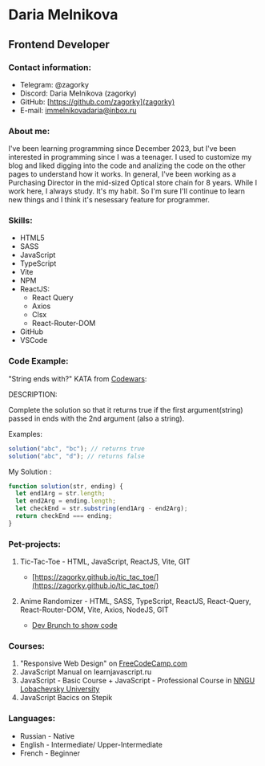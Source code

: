 # Daria Melnikova

## Frontend Developer

### Contact information:

- Telegram: @zagorky
- Discord: Daria Melnikova (zagorky)
- GitHub: [https://github.com/zagorky](zagorky)
- E-mail: immelnikovadaria@inbox.ru

### About me:

I've been learning programming since December 2023, but I've been interested in programming since I was a teenager. I used to customize my blog and liked digging into the code and analizing the code on the other pages to understand how it works.
In general, I've been working as a Purchasing Director in the mid-sized Optical store chain for 8 years. While I work here, I always study. It's my habit. So I'm sure I'll continue to learn new things and I think it's nesessary feature for programmer.

### Skills:

- HTML5
- SASS
- JavaScript
- TypeScript
- Vite
- NPM
- ReactJS:
  - React Query
  - Axios
  - Clsx
  - React-Router-DOM
- GitHub
- VSCode

### Code Example:

"String ends with?" KATA from [Codewars](https://www.codewars.com/kata/51f2d1cafc9c0f745c00037d):

DESCRIPTION:

Complete the solution so that it returns true if the first argument(string) passed in ends with the 2nd argument (also a string).

Examples:

```javascript
solution("abc", "bc"); // returns true
solution("abc", "d"); // returns false
```

My Solution :

```javascript
function solution(str, ending) {
  let end1Arg = str.length;
  let end2Arg = ending.length;
  let checkEnd = str.substring(end1Arg - end2Arg);
  return checkEnd === ending;
}
```

### Pet-projects:

1. Tic-Tac-Toe - HTML, JavaScript, ReactJS, Vite, GIT

   - [https://zagorky.github.io/tic_tac_toe/](https://zagorky.github.io/tic_tac_toe/)

2. Anime Randomizer - HTML, SASS, TypeScript, ReactJS, React-Query, React-Router-DOM, Vite, Axios, NodeJS, GIT

   - [Dev Brunch to show code](https://github.com/zagorky/JS_TS_REACT_Project/tree/dev/)

### Courses:

1. "Responsive Web Design" on [FreeCodeCamp.com](https://www.freecodecamp.org/learn)
2. JavaScript Manual on learnjavascript.ru
3. JavaScript - Basic Course + JavaScript - Professional Course in [NNGU Lobachevsky University](https://fpk.unn.ru/kursy-programmirovaniya/kursy-programmirovaniya-na-javascript/)
4. JavaScript Bacics on Stepik

### Languages:

- Russian - Native
- English - Intermediate/ Upper-Intermediate
- French - Beginner
